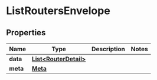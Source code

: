 

# ListRoutersEnvelope


## Properties

| Name | Type | Description | Notes |
|------------ | ------------- | ------------- | -------------|
|**data** | [**List&lt;RouterDetail&gt;**](RouterDetail.md) |  |  |
|**meta** | [**Meta**](Meta.md) |  |  |



